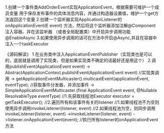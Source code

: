 1.创建一个事件类AddOrderEvent实现ApplicationEvent，根据需要可维护一个成员变量
用于保存发布事件的具体消息内容，并通过构造器设置值，维护一个get方法返回这个变量
2.创建一个监听器实现ApplicationListener<E extends ApplicationEvent>的onApplicationEvent(E event)
方法，然后将这个监听器添加注解@Component注入容器。并在该监听器
（或者全局配置类）中开启异步调用功能@EnableAsync
3.如果使用异步调用的话可在方法中开启@Async,并且在容器中注入一个taskExecutor

《源码解读》
1.在业务类中注入ApplicationEventPublisher（实现类也是可以的，底层就是调用了实现类，但是如果实现类不确定的话最好还是用这个）
2.调用publishEvent(ApplicationEvent event)
    -> AbstractApplicationContext.publishEvent(ApplicationEvent event) //实现类调用
    -> getApplicationEventMulticaster().multicastEvent(applicationEvent, eventType); //获取事件分发器，并添加事件
        -> SimpleApplicationEventMulticaster.(final ApplicationEvent event, @Nullable ResolvableType eventType)
        //1.先获取线程池Executor executor = getTaskExecutor();
        //2.遍历所有和该事件有关的listener
            //1.如果线程池不为空则使用异步调用invokeListener(listener, event)
            //2.如果线程池为空，则同步调用invokeListener(listener, event)
                ->invokeListener(listener, event)
                    ->listener.onApplicationEvent(event); //执行所有listener的onApplicationEvent方法